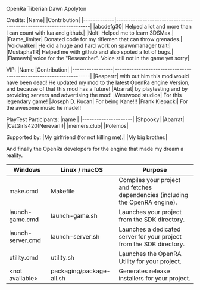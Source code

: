 OpenRa Tiberian Dawn Apolyton

Credits:
|Name|        |Contribution|
|-------------|-------------------------------------------------------------------|
|abcdefg30| Helped a lot and more than I can count with lua and github.|
|Nolt| Helped me to learn 3DSMax.|
|Frame_limiter| Donated code for my riflemen that can throw grenades.|
|Voidwalker| He did a huge and hard work on spawnmanager trait!|
|MustaphaTR| Helped me with github and also spoted a lot of bugs.|
|Flamewh| voice for the "Researcher". Voice still not in the game yet sorry|


VIP:
|Name             |Contribution|
|-----------------|-------------------------------------------------------------------|
|Reaperrr| with out him this mod would have been dead! He updated my mod to the latest OpenRa engine Version, and because of that this mod has a future!
|Abarrat| by playtesting and by providing servers and advertising the mod!
|Westwood studios| For this legendary game!
|Joseph D. Kucan| For being Kane!!!
|Frank Klepacki| For the awesome music he made!!


PlayTest Participants:
|name                 |
|---------------------|
|Shpooky|
|Abarrat|
|CatGirls420(NerevarII)|
|memers.club|
|Polemos|

Supported by:
|My girlfriend (for not killing me).|
|My big brother.|

And finally the OpenRa developers for the
engine that made my dream a reality.

| Windows               | Linux / macOS            | Purpose
| --------------------- | ------------------------ | ------------- |
| make.cmd              | Makefile                 | Compiles your project and fetches dependencies (including the OpenRA engine).
| launch-game.cmd       | launch-game.sh           | Launches your project from the SDK directory.
| launch-server.cmd     | launch-server.sh         | Launches a dedicated server for your project from the SDK directory.
| utility.cmd           | utility.sh         | Launches the OpenRA Utility for your project.
| &lt;not available&gt; | packaging/package-all.sh | Generates release installers for your project.